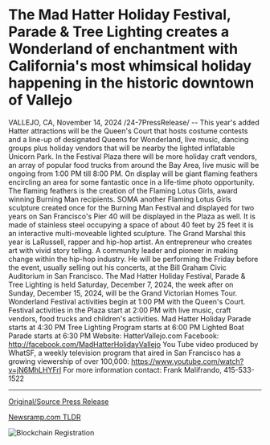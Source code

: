 # The Mad Hatter Holiday Festival, Parade & Tree Lighting creates a Wonderland of enchantment with California's most whimsical holiday happening in the historic downtown of Vallejo

VALLEJO, CA, November 14, 2024 /24-7PressRelease/ -- This year's added Hatter attractions will be the Queen's Court that hosts costume contests and a line-up of designated Queens for Wonderland, live music, dancing groups plus holiday vendors that will be nearby the lighted inflatable Unicorn Park. In the Festival Plaza there will be more holiday craft vendors, an array of popular food trucks from around the Bay Area, live music will be ongoing from 1:00 PM till 8:00 PM.   On display will be giant flaming feathers encircling an area for some fantastic once in a life-time photo opportunity. The flaming feathers is the creation of the Flaming Lotus Girls, award winning Burning Man recipients. SOMA another Flaming Lotus Girls sculpture created once for the Burning Man Festival and displayed for two years on San Francisco's Pier 40 will be displayed in the Plaza as well. It is made of stainless steel occupying a space of about 40 feet by 25 feet it is an interactive multi-moveable lighted sculpture.   The Grand Marshal this year is LaRussell, rapper and hip-hop artist. An entrepreneur who creates art with vivid story telling. A community leader and pioneer in making change within the hip-hop industry. He will be performing the Friday before the event, usually selling out his concerts, at the Bill Graham Civic Auditorium in San Francisco.  The Mad Hatter Holiday Festival, Parade & Tree Lighting is held Saturday, December 7, 2024, the week after on Sunday, December 15, 2024, will be the Grand Victorian Homes Tour.  Wonderland Festival activities begin at 1:00 PM with the Queen's Court. Festival activities in the Plaza start at 2:00 PM with live music, craft vendors, food trucks and children's activities.   Mad Hatter Holiday Parade starts at 4:30 PM  Tree Lighting Program starts at 6:00 PM  Lighted Boat Parade starts at 6:30 PM  Website: HatterVallejo.com Facebook: http://facebook.com/MadHatterHolidayVallejo You Tube video produced by WhatSF, a weekly television program that aired in San Francisco has a growing viewership of over 100,000: https://www.youtube.com/watch?v=jN6MhLHYFrI  For more information contact: Frank Malifrando, 415-533-1522 

---

[Original/Source Press Release](https://www.24-7pressrelease.com/press-release/515978/the-mad-hatter-holiday-festival-parade-tree-lighting-creates-a-wonderland-of-enchantment-with-californias-most-whimsical-holiday-happening-in-the-historic-downtown-of-vallejo)
                    

[Newsramp.com TLDR](https://newsramp.com/curated-news/exciting-line-up-for-mad-hatter-holiday-festival-in-vallejo-ca/27779f4827c0d5abfb8999656fe8d111) 

 

 



![Blockchain Registration](https://cdn.newsramp.app/24-7PressRelease/qrcode/2411/14/rain5SWg.webp)
